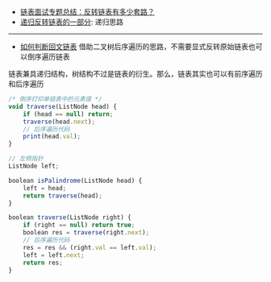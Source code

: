 - [链表面试专题总结：反转链表有多少套路？](https://zhuanlan.zhihu.com/p/96724460)
- [递归反转链表的一部分](https://labuladong.github.io/algo/%E6%95%B0%E6%8D%AE%E7%BB%93%E6%9E%84%E7%B3%BB%E5%88%97/%E9%80%92%E5%BD%92%E5%8F%8D%E8%BD%AC%E9%93%BE%E8%A1%A8%E7%9A%84%E4%B8%80%E9%83%A8%E5%88%86.html): 递归思路

---

- [如何判断回文链表](https://labuladong.gitbook.io/algo/shu-ju-jie-gou-xi-lie/shou-ba-shou-shua-lian-biao-ti-mu-xun-lian-di-gui-si-wei/pan-duan-hui-wen-lian-biao)
借助二叉树后序遍历的思路，不需要显式反转原始链表也可以倒序遍历链表

链表兼具递归结构，树结构不过是链表的衍生。那么，链表其实也可以有前序遍历和后序遍历

```javascript
/* 倒序打印单链表中的元素值 */
void traverse(ListNode head) {
    if (head == null) return;
    traverse(head.next);
    // 后序遍历代码
    print(head.val);
}

// 左侧指针
ListNode left;

boolean isPalindrome(ListNode head) {
    left = head;
    return traverse(head);
}

boolean traverse(ListNode right) {
    if (right == null) return true;
    boolean res = traverse(right.next);
    // 后序遍历代码
    res = res && (right.val == left.val);
    left = left.next;
    return res;
}
```
